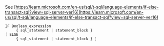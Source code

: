 See [https://learn.microsoft.com/en-us/sql/t-sql/language-elements/if-else-transact-sql?view=sql-server-ver16](https://learn.microsoft.com/en-us/sql/t-sql/language-elements/if-else-transact-sql?view=sql-server-ver16)
```
IF Boolean_expression   
     { sql_statement | statement_block }   
[ ELSE   
     { sql_statement | statement_block } ]
```
